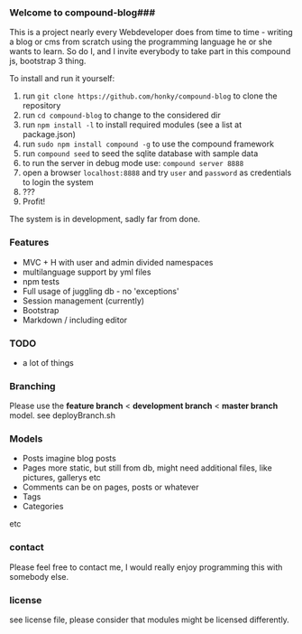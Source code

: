 ### Welcome to compound-blog###

This is a project nearly every Webdeveloper does from time to time - writing a blog or cms from scratch using the programming language he or she wants to learn. So do I, and I invite everybody to take part in this compound js, bootstrap 3 thing.

To install and run it yourself:

1. run  ```git clone https://github.com/honky/compound-blog``` to clone the repository
2. run  ```cd compound-blog``` to change to the considered dir
3. run  ```npm install -l``` to install required modules (see a list at package.json)
4. run  ```sudo npm install compound -g``` to use the compound framework
5. run  ```compound seed``` to seed the sqlite database with sample data
6. to run the server in debug mode use:  ```compound server 8888```
7. open a browser ```localhost:8888``` and try  ```user``` and  ```password``` as credentials to login the system
8. ???
9. Profit!

The system is in development, sadly far from done. 

### Features ###

* MVC + H with user and admin divided namespaces
* multilanguage support by yml files
* npm tests
* Full usage of juggling db - no 'exceptions'
* Session management (currently) 
* Bootstrap
* Markdown / including editor

### TODO ###

* a lot of things


### Branching ###

Please use the **feature branch** < **development branch** < **master branch** model.
see deployBranch.sh

### Models ###

* Posts
	imagine blog posts
* Pages 
	more static, but still from db, might need additional files, like pictures, gallerys etc
* Comments
	can be on pages, posts or whatever
* Tags
* Categories

etc


### contact ###

Please feel free to contact me, I would really enjoy programming this with somebody else.

### license ###

see license file, please consider that modules might be licensed differently.

